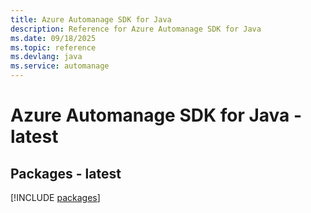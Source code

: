 ```yaml
---
title: Azure Automanage SDK for Java
description: Reference for Azure Automanage SDK for Java
ms.date: 09/18/2025
ms.topic: reference
ms.devlang: java
ms.service: automanage
---
```

# Azure Automanage SDK for Java - latest
## Packages - latest
[!INCLUDE [packages](automanage-index.md)]